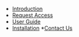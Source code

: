 * [Introduction](/)* [Request Access](access.md)* [User Guide](guide.md)* [Installation](installation.md)*[Contact Us](contact.md)